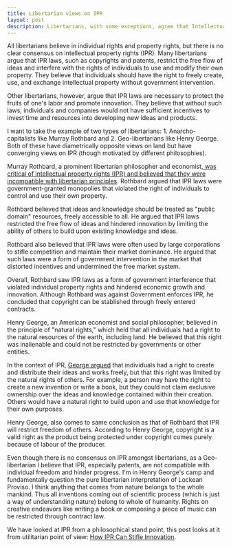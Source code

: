 ```yaml
---
title: Libertarian views on IPR
layout: post
description: Libertarians, with some exceptions, agree that Intellectual Property Rights (IPRs) create barriers to free enterprises. 
---
```


All libertarians  believe in individual rights and property rights, but there is no clear consensus on intellectual property rights (IPR). Many libertarians argue that IPR laws, such as copyrights and patents, restrict the free flow of ideas and interfere with the rights of individuals to use and modify their own property. They believe that individuals should have the right to freely create, use, and exchange intellectual property without government intervention.

Other libertarians, however, argue that IPR laws are necessary to protect the fruits of one's labor and promote innovation. They believe that without such laws, individuals and companies would not have sufficient incentives to invest time and resources into developing new ideas and products.

I want to take the example of two types of libertarians: 1. Anarcho-capitalists like Murray Rothbard and 2. Geo-libertarians like Henry George. 
Both of these have diametrically opposite views on land but have converging views on IPR (though motivated by different philosophies).

Murray Rothbard, a prominent libertarian philosopher and economist,[ was critical of intellectual property rights (IPR) and believed that they were incompatible with libertarian principles](https://www.libertarianism.org/columns/libertarian-views-intellectual-property-rothbard-tucker-spooner-rand). Rothbard argued that IPR laws were government-granted monopolies that violated the right of individuals to control and use their own property.

Rothbard believed that ideas and knowledge should be treated as "public domain" resources, freely accessible to all. He argued that IPR laws restricted the free flow of ideas and hindered innovation by limiting the ability of others to build upon existing knowledge and ideas.

Rothbard also believed that IPR laws were often used by large corporations to stifle competition and maintain their market dominance. He argued that such laws were a form of government intervention in the market that distorted incentives and undermined the free market system.

Overall, Rothbard saw IPR laws as a form of government interference that violated individual property rights and hindered economic growth and innovation. Although Rothbard was against Government enforces IPR, he concluded that copyright can be stablished through freely entered contracts.

Henry George, an American economist and social philosopher, believed in the principle of "natural rights," which held that all individuals had a right to the natural resources of the earth, including land. He believed that this right was inalienable and could not be restricted by governments or other entities.

In the context of IPR, [George argued](https://cooperative-individualism.org/george-henry_on-patents-and-copyrights-1888.htm) that individuals had a right to create and distribute their ideas and works freely, but that this right was limited by the natural rights of others. For example, a person may have the right to create a new invention or write a book, but they could not claim exclusive ownership over the ideas and knowledge contained within their creation. Others would have a natural right to build upon and use that knowledge for their own purposes.

Henry George, also comes to same conclusion as that of Rothbard that IPR will restrict freedom of others. According to Henry George, copyright is a valid right as the product being protected under copyright comes purely because of labour of the producer.

Even though there is no consensus on IPR amongst libertarians, as a Geo-libertarian I believe that IPR, especially patents, are not compatible with individual freedom and hinder progress. I'm in Henry George's camp and fundamentally question the pure libertarian interpretation of Lockean Proviso. I think anything that comes from nature belongs to the whole mankind. Thus all inventions coming out of scientific process (which is just a way of understanding nature) belong to whole of humanity. Rights on creative endeavors like writing a book or composing a piece of music can be restricted through contract law.

We have looked at IPR from a philosophical stand point, this post looks at it from utilitarian point of view: [How IPR Can Stifle Innovation](/2023/05/30/IPR-Stifles-Innovation.html).
